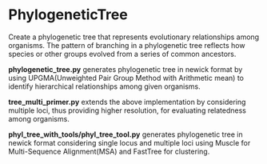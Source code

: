# PhylogeneticTree
Create a phylogenetic tree that represents evolutionary relationships among organisms. The pattern of branching in a phylogenetic tree reflects how species or other groups evolved from a series of common ancestors.

**phylogenetic_tree.py** generates phylogenetic tree in newick format by using UPGMA(Unweighted Pair Group Method with Arithmetic mean) to identify hierarchical relationships among given organisms.

**tree_multi_primer.py** extends the above implementation by considering multiple loci, thus providing higher resolution, for evaluating relatedness among organisms. 

**phyl_tree_with_tools/phyl_tree_tool.py** generates phylogenetic tree in newick format considering single locus and multiple loci using Muscle for Multi-Sequence Alignment(MSA) and FastTree for clustering.
